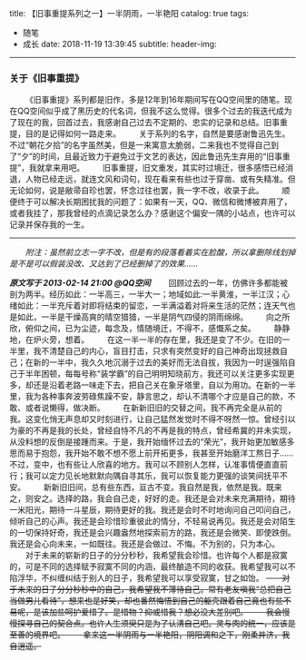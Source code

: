 title: 【旧事重提系列之一】一半阴雨，一半艳阳
catalog: true
tags:
  - 随笔
  - 成长
date: 2018-11-19 13:39:45
subtitle:
header-img:
---

### 关于《旧事重提》
&emsp;&emsp;《旧事重提》系列都是旧作，多是12年到16年期间写在QQ空间里的随笔。现在QQ空间似乎成了黑历史的代名词，但我不这么觉得。很多个过去的我迭代成为了现在的我，回首过去，我感谢自己过去不定期的、忠实的记录和总结。旧事重提，目的是记得如何一路走来。
&emsp;&emsp;关于系列的名字，自然是要感谢鲁迅先生。不过“朝花夕拾”的名字虽然美，但是一来寓意太脆弱，二来我也不觉得自己到了“夕”的时间，且最近致力于避免过于文艺的表达，因此鲁迅先生弃用的“旧事重提”，我就拿来用吧。
&emsp;&emsp;旧事重提，旧文重发，其实时过境迁，很多感悟已经消退，人物已经走远，就连文风和词句，现在看来有些也过于穿凿、或有失精准。但无论如何，说是敝帚自珍也罢，怀念过往也罢，我一字不改，收录于此。
&emsp;&emsp;顺便终于可以解决长期困扰我的问题了：如果有一天，QQ、微信和微博被弃用了，或者我挂了，那我曾经的点滴记录怎么办？感谢这个偏安一隅的小站点，也许可以记录并保存我的一生。

-----
&emsp;&emsp;*附注：虽然前立志一字不改，但是有的段落看着实在脸酸，所以拿删除线划掉是不是可以假装没改、又达到了已经删掉了的效果……*

***原文写于 2013-02-14 21:00 @QQ空间***
&emsp;&emsp;回顾过去的一年，仿佛许多都能被剖为两半。经历如此：一半高三，一半大一；地域如此:一半黄淮，一半江汉；心绪如此：一半充斥着对即将结束的留恋，一半满溢着对将来生活的茫然；连天气也是如此，一半是干燥高爽的晴空猎猎，一半是阴气四侵的阴雨绵绵。
&emsp;&emsp;向之所欣，俯仰之间，已为尘迹，每念及，情随境迁，不得不，感慨系之矣。
&emsp;&emsp;静静地，在炉火旁，想着。
&emsp;&emsp;在这一半一半的存在里，我还是变了不少。在旧的一半里，我不清楚自己的内心，盲目打击，只求有突然变好的自己神奇出现拯救自己；在新的一半中，我久久地沉溺于过去的美好而无法自拔，我因为一时逞强陷自己于半年困顿，每每号称“装学霸”的自己明明知晓前方，我还可以关注更多实现更多，却还是沿着老路一味走下去，把自己关在象牙塔里，自以为用功。在新的一半里，我为各种事奔波劳碌焦躁不安，静言思之，却认不清哪个才应是自己的款，不敢、或者说懒得，做决断。
&emsp;&emsp;在新新旧旧的交替之间，我不再完全是从前的我。这变化悄无声息却又时刻进行，让自己猛然发觉时不得不呀然一惊。曾经引以为豪的不再是我的长处，曾经自恃不凡的不再是我的特点，曾经希冀的并未实现，从没料想的反倒是接踵而来。于是，我开始缅怀过去的“荣光”，我开始更加敏感多思而易于抱怨，我开始不敢不想不愿上前开拓更多，我甚至开始磨洋工熬日子……不过，变中，也有些让人欣喜的地方。我可以不顾别人怎样，认准事情便直直前行；我可以定力见长地默默向隅自寻其乐，我可以恢复能力更强的谈笑间抚平不安。
&emsp;&emsp;新新旧旧间，总有些东西，亘古不变。我自然是我，依然是我。既来之，则安之。选择的路，我会自己走，好好的走。我还是会对未来充满期待，期待一米阳光，期待一斗星辰，期待更好的我。我还是会时不时地询问自己叩问自己，倾听自己的心声。我还是会珍惜珍重彼此的情分，不轻易说再见。我还是会对陌生的一切保持好奇，我还是会兴趣盎然地探索前方的路，我还是会微笑、即使跌倒。我还是会心向未来，一如既往。我还是会做过、不悔。不为别的，只为本心。
&emsp;&emsp;对于未来的崭新的日子的分分秒秒，我希望我会珍惜。也许每个人都是寂寞的，可是不同的选择赋予寂寞不同的内涵，最终酿造不同的收获。我希望我可以不陷浮华，不纠缠纠结于别人的日子，我希望我可以享受寂寞，甘之如饴。
~~&emsp;&emsp;对于未来的日子分分秒秒中的自己，我希望我不薄待自己。常有老友嗔我“总把自己当做男儿看待”，想来也是好笑，却也番然悔悟到自己的躯壳跟着自己竟也有些不易呢，是该加些呵护爱惜了。是惜物？抑或惜我？想必没大差别吧。
&emsp;&emsp;我会慢慢探寻自己的契合点。也许人生须臾只是为了认清自己吧。灵与肉的统一，应该是至善的境界吧。
&emsp;&emsp;拿来这一半阴雨与一半艳阳，阴阳调和之下，刚柔并济，我自逍遥。~~
